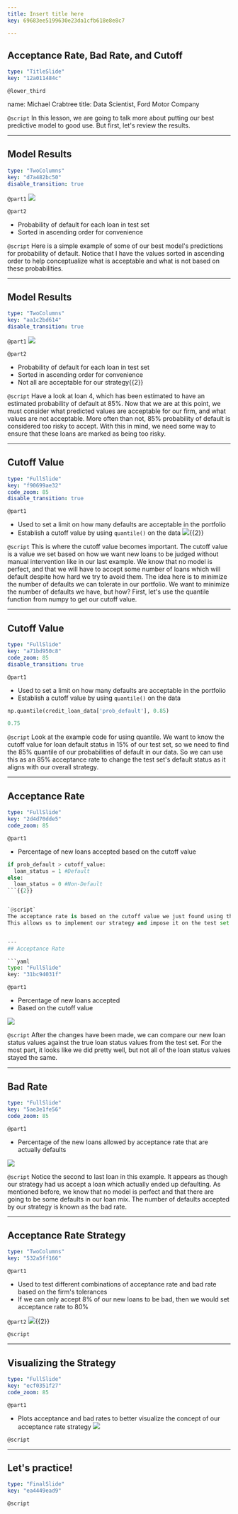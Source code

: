 ```yaml
---
title: Insert title here
key: 69683ee5199630e23da1cfb618e8e8c7

---
```

## Acceptance Rate, Bad Rate, and Cutoff

```yaml
type: "TitleSlide"
key: "12a011484c"
```

`@lower_third`

name: Michael Crabtree
title: Data Scientist, Ford Motor Company


`@script`
In this lesson, we are going to talk more about putting our best predictive model to good use.  But first, let's review the results.


---
## Model Results

```yaml
type: "TwoColumns"
key: "d7a482bc50"
disable_transition: true
```

`@part1`
![](https://assets.datacamp.com/production/repositories/4760/datasets/32acf83b70de62e9bcd77863af8c4b3339044c41/model_output_ex.PNG)


`@part2`
- Probability of default for each loan in test set
- Sorted in ascending order for convenience


`@script`
Here is a simple example of some of our best model's predictions for probability of default.  Notice that I have the values sorted in ascending order to help conceptualize what is acceptable and what is not based on these probabilities.


---
## Model Results

```yaml
type: "TwoColumns"
key: "aa1c2bd614"
disable_transition: true
```

`@part1`
![](https://assets.datacamp.com/production/repositories/4760/datasets/a71182909f8d7799a932f91b2ca7402aea86ae1d/model_output_ex_circle.PNG)


`@part2`
- Probability of default for each loan in test set
- Sorted in ascending order for convenience
- Not all are acceptable for our strategy{{2}}


`@script`
Have a look at loan 4, which has been estimated to have an estimated probability of default at 85%.  Now that we are at this point, we must consider what predicted values are acceptable for our firm, and what values are not acceptable.  More often than not, 85% probability of default is considered too risky to accept.
With this in mind, we need some way to ensure that these loans are marked as being too risky.


---
## Cutoff Value

```yaml
type: "FullSlide"
key: "f90699ae32"
code_zoom: 85
disable_transition: true
```

`@part1`
- Used to set a limit on how many defaults are acceptable in the portfolio
- Establish a cutoff value by using `quantile()` on the data
![](https://assets.datacamp.com/production/repositories/4760/datasets/30d5a905e5251bca72b8ab9e42e1ec6336ee5089/cutoff_val_dist_ex.PNG){{2}}


`@script`
This is where the cutoff value becomes important.  The cutoff value is a value we set based on how we want new loans to be judged without manual intervention like in our last example.
We know that no model is perfect, and that we will have to accept some number of loans which will default despite how hard we try to avoid them.  The idea here is to minimize the number of defaults we can tolerate in our portfolio.  We want to minimize the number of defaults we have, but how?
First, let's use the quantile function from numpy to get our cutoff value.


---
## Cutoff Value

```yaml
type: "FullSlide"
key: "a71bd950c8"
code_zoom: 85
disable_transition: true
```

`@part1`
- Used to set a limit on how many defaults are acceptable in the portfolio
- Establish a cutoff value by using `quantile()` on the data

```python
np.quantile(credit_loan_data['prob_default'], 0.85)
```

```python
0.75
```


`@script`
Look at the example code for using quantile.  We want to know the cutoff value for loan default status in 15% of our test set, so we need to find the 85% quantile of our probabilities of default in our data.
So we can use this as an 85% acceptance rate to change the test set's default status as it aligns with our overall strategy.


---
## Acceptance Rate

```yaml
type: "FullSlide"
key: "2d4d70dde5"
code_zoom: 85
```

`@part1`
- Percentage of new loans accepted based on the cutoff value

```python
if prob_default > cutoff_value:
  loan_status = 1 #Default
else:
  loan_status = 0 #Non-Default
```{{2}}


`@script`
The acceptance rate is based on the cutoff value we just found using the quantile for our data.  
This allows us to implement our strategy and impose it on the test set such that we chance the default status from 0 to 1 or vice versa.


---
## Acceptance Rate

```yaml
type: "FullSlide"
key: "31bc94031f"
```

`@part1`
- Percentage of new loans accepted
- Based on the cutoff value

![](https://assets.datacamp.com/production/repositories/4760/datasets/0d3a7facf7c00072bd3b26cbf4fee0c8029efeba/bad_rate_ex.PNG)


`@script`
After the changes have been made, we can compare our new loan status values against the true loan status values from the test set.
For the most part, it looks like we did pretty well, but not all of the loan status values stayed the same.


---
## Bad Rate

```yaml
type: "FullSlide"
key: "5ae3e1fe56"
code_zoom: 85
```

`@part1`
- Percentage of the new loans allowed by acceptance rate that are actually defaults

![](https://assets.datacamp.com/production/repositories/4760/datasets/08494b8f41e9384eb3f420e5129e6254d4cbed6a/bad_rate_ex_circle.PNG)


`@script`
Notice the second to last loan in this example.  It appears as though our strategy had us accept a loan which actually ended up defaulting.
As mentioned before, we know that no model is perfect and that there are going to be some defaults in our loan mix.  The number of defaults accepted by our strategy is known as the bad rate.


---
## Acceptance Rate Strategy

```yaml
type: "TwoColumns"
key: "532a5ff166"
```

`@part1`
- Used to test different combinations of acceptance rate and bad rate based on the firm's tolerances
- If we can only accept 8% of our new loans to be bad, then we would set acceptance rate to 80%


`@part2`
![](https://assets.datacamp.com/production/repositories/4760/datasets/278629898b4ea7dd7d9289eaa14181967647a867/acceptance_strategy_table.PNG){{2}}


`@script`



---
## Visualizing the Strategy

```yaml
type: "FullSlide"
key: "ecf0351f27"
code_zoom: 85
```

`@part1`
- Plots acceptance and bad rates to better visualize the concept of our acceptance rate strategy
![](https://assets.datacamp.com/production/repositories/4760/datasets/a7e3e2b87115133cbabb91603c019025da32186d/acceptance_curve_ex.PNG)


`@script`



---
## Let's practice!

```yaml
type: "FinalSlide"
key: "ea4449ead9"
```

`@script`


